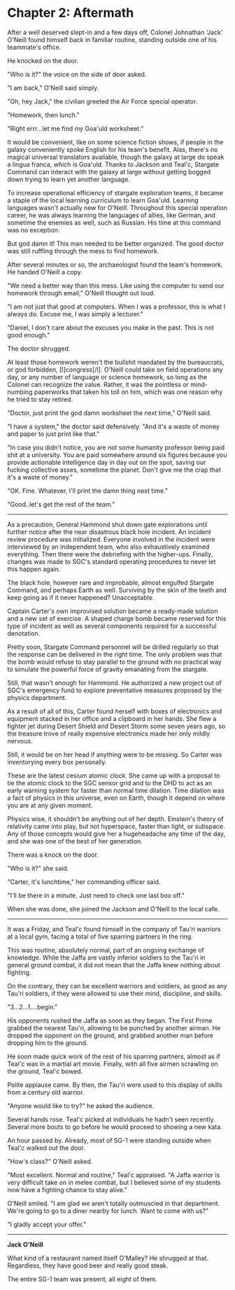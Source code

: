 # **Chapter 2: Aftermath**

After a well deserved slept-in and a few days off, Colonel Johnathan 'Jack' O'Neill found himself back in familiar routine, standing outside one of his teammate's office.

He knocked on the door.

"Who is it?" the voice on the side of door asked.

"I am back," O'Neill said simply.

"Oh, hey Jack," the civilian greeted the Air Force special operator.

"Homework, then lunch."

"Right errr...let me find my Goa'uld worksheet."

It would be convenient, like on some science fiction shows, if people in the galaxy conveniently spoke English for his team's benefit. Alas, there's no magical universal translators available, though the galaxy at large do speak a lingua franca, which is Goa'uld. Thanks to Jackson and Teal'c, Stargate Command can interact with the galaxy at large without getting bogged down trying to learn yet another language.

To increase operational efficiency of stargate exploration teams, it became a staple of the local learning curriculum to learn Goa'uld. Learning languages wasn't actually new for O'Neill. Throughout this special operation career, he was always learning the languages of allies, like German, and sometime the enemies as well, such as Russian. His time at this command was no exception.

But god damn it! This man needed to be better organized. The good doctor was still ruffling through the mess to find homework.

After several minutes or so, the archaeologist found the team's homework. He handed O'Neill a copy.

"We need a better way than this mess. Like using the computer to send our homework through email," O'Neill thought out loud.

"I am not just that good at computers. When I was a professor, this is what I always do. Excuse me, I was simply a lecturer."

"Daniel, I don't care about the excuses you make in the past. This is not good enough."

The doctor shrugged.

At least those homework weren't the bullshit mandated by the bureaucrats, or god forbidden, [I]congress[/I]. O'Neill could take on field operations any day, or any number of language or science homework, so long as the Colonel can recognize the value. Rather, it was the pointless or mind-numbing paperworks that taken his toll on him, which was one reason why he tried to stay retired.

"Doctor, just print the god damn worksheet the next time," O'Neill said.

"I have a system," the doctor said defensively. "And it's a waste of money and paper to just print like that."

"In case you didn't notice, you are not some humanity professor being paid shit at a university. You are paid somewhere around six figures because you provide actionable intelligence day in day out on the spot, saving our fucking collective asses, sometime the planet. Don't give me the crap that it's a waste of money."

"OK. Fine. Whatever, I'll print the damn thing next time."

"Good..let's get the rest of the team."

***

As a precaution, General Hammond shut down gate explorations until further notice after the near disastrous black hole incident. An incident review procedure was initialized. Everyone involved in the incident were interviewed by an independent team, who also exhaustively examined everything. Then there were the debriefing with the higher-ups. Finally, changes was made to SGC's standard operating procedures to never let this happen again.

The black hole, however rare and improbable, almost engulfed Stargate Command, and perhaps Earth as well. Surviving by the skin of the teeth and keep going as if it never happened? Unacceptable.

Captain Carter's own improvised solution became a ready-made solution and a new set of exercise. A shaped charge bomb became reserved for this type of incident as well as several components required for a successful denotation.

Pretty soon, Stargate Command personnel will be drilled regularly so that the response can be delivered in the right time. The only problem was that the bomb would refuse to stay parallel to the ground with no practical way to simulate the powerful force of gravity emanating from the stargate.

Still, that wasn't enough for Hammond. He authorized a new project out of SGC's emergency fund to explore preventative measures proposed by the physics department.

As a result of all of this, Carter found herself with boxes of electronics and equipment stacked in her office and a clipboard in her hands. She flew a fighter jet during Desert Shield and Desert Storm some seven years ago, so the treasure trove of really expensive electronics made her only mildly nervous.

Still, it would be on her head if anything were to be missing. So Carter was inventorying every box personally.

These are the latest cesium atomic clock. She came up with a proposal to tie the atomic clock to the SGC sensor grid and to the DHD to act as an early warning system for faster than normal time dilation. Time dilation was a fact of physics in this universe, even on Earth, though it depend on where you are at any given moment.

Physics wise, it shouldn't be anything out of her depth. Einstein's theory of relativity came into play, but not hyperspace, faster than light, or subspace. Any of those concepts would give her a  hugeheadache any time of the day, and she was one of the best of her generation.

There was a knock on the door.

"Who is it?" she said.

"Carter, it's lunchtime," her commanding officer said.

"I'll be there in a minute. Just need to check one last box off."

When she was done, she joined the Jackson and O'Neill to the local cafe.

***

It was a Friday, and Teal'c found himself in the company of Tau'ri warriors at a local gym, facing a total of five sparring partners in the ring.

This was routine, absolutely normal, part of an ongoing exchange of knowledge. While the Jaffa are vastly inferior soldiers to the Tau'ri in general ground combat, it did not mean that the Jaffa knew nothing about fighting.

On the contrary, they can be excellent warriors and soldiers, as good as any Tau'ri soldiers, if they were allowed to use their mind, discipline, and skills.

"3...2...1....begin."

His opponents rushed the Jaffa as soon as they began. The First Prime grabbed the nearest Tau'ri, allowing to be punched by another airman. He dropped the opponent on the ground, and grabbed another man before dropping him to the ground.

He soon made quick work of the rest of his sparring partners, almost as if Teal'c was in a martial art movie. Finally, with all five airmen scrawling on the ground, Teal'c bowed.

Polite applause came. By then, the Tau'ri were used to this display of skills from a century old warrior.

"Anyone would like to try?" he asked the audience.

Several hands rose. Teal'c picked at individuals he hadn't seen recently. Several more bouts to go before he would proceed to showing a new kata.

An hour passed by. Already, most of SG-1 were standing outside when Teal'c walked out the door.

"How's class?" O'Neill asked.

"Most excellent. Normal and routine," Teal'c appraised. "A Jaffa warrior is very difficult take on in melee combat, but I believed some of my students now have a fighting chance to stay alive."

O'Neill smiled. "I am glad we aren't totally outmuscled in that department. We're going to go to a diner nearby for lunch. Want to come with us?"

"I gladly accept your offer."

***
**Jack O'Neill**

What kind of a restaurant named itself O'Malley? He shrugged at that. Regardless, they have good beer and really good steak.

The entire SG-1 team was present, all eight of them.
